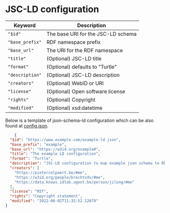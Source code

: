 # JSC-LD configuration

| Keyword           | Description                        |
|-------------------|------------------------------------|
| ``"$id"``         | The base URI for the JSC-LD schema |
| ``"base_prefix"`` | RDF namespace prefix               |
| ``"base_url"``    | The URI for the RDF namespace      |
| ``"title"``       | (Optional) JSC-LD title            |
| ``"format"``      | (Optional) defaults to "Turtle"    |
| ``"description"`` | (Optional) JSC-LD description      |
| ``"creators"``    | (Optional) WebID or URI            |
| ``"license"``     | (Optional) Open software license   |
| ``"rights"``      | (Optional) Copyright               |
| ``"modified"``    | (Optional) xsd:datetime            |

Below is a template of json-schema-ld configuration which can be also found at [config.json](https://github.com/KNowledgeOnWebScale/json-schema-ld/blob/main/configs/config_template.json).

```json
    {
  "$id": "https://www.example.com/example-ld.json",
  "base_prefix": "example",
  "base_url": "https://w3id.org/example#",
  "title": "The example LD configuration",
  "format": "Turtle",
  "description": "JSC-LD configuration to map example json schema to RDF vocabulary and shapes",
  "creators": [
    "https://pietercolpaert.be/#me",
    "https://w3id.org/people/brechtvdv/#me",
    "https://data.knows.idlab.ugent.be/person/jilong/#me"
  ],
  "license": "MIT",
  "rights": "Copyright statement",
  "modified": "2022-06-02T11:32:52.12679"
}
```
